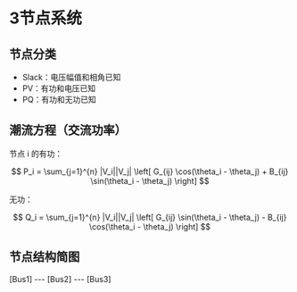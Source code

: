# 3节点系统

## 节点分类

- Slack：电压幅值和相角已知
- PV：有功和电压已知
- PQ：有功和无功已知

## 潮流方程（交流功率）

节点 i 的有功：

$$
P_i = \sum_{j=1}^{n} |V_i||V_j| \left[ G_{ij} \cos(\theta_i - \theta_j) + B_{ij} \sin(\theta_i - \theta_j) \right]
$$

无功：

$$
Q_i = \sum_{j=1}^{n} |V_i||V_j| \left[ G_{ij} \sin(\theta_i - \theta_j) - B_{ij} \cos(\theta_i - \theta_j) \right]
$$

## 节点结构简图

[Bus1] --- [Bus2] --- [Bus3]
